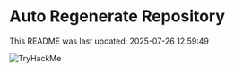 # Auto Regenerate Repository

This README was last updated: 2025-07-26 12:59:49

 ![TryHackMe](https://tryhackme.com/badge/533634)